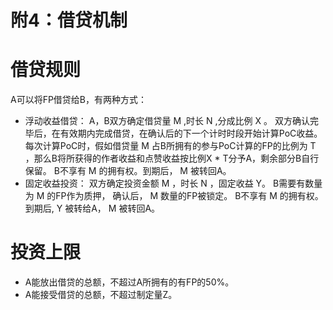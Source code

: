 # 附4：借贷机制

# 借贷规则
A可以将FP借贷给B，有两种方式：
- 浮动收益借贷：
A，B双方确定借贷量 M ,时长 N ,分成比例 X 。
双方确认完毕后，在有效期内完成借贷，在确认后的下一个计时时段开始计算PoC收益。
每次计算PoC时，假如借贷量 M 占B所拥有的参与PoC计算的FP的比例为 T ，那么B将所获得的作者收益和点赞收益按比例X * T分予A，剩余部分B自行保留。
B不享有 M 的拥有权。到期后， M 被转回A。
- 固定收益投资：
双方确定投资金额 M ，时长 N ，固定收益 Y。
B需要有数量为 M 的FP作为质押， 确认后， M 数量的FP被锁定。
B不享有 M 的拥有权。到期后, Y 被转给A， M 被转回A。
# 投资上限
- A能放出借贷的总额，不超过A所拥有的有FP的50%。
- A能接受借贷的总额，不超过制定量Z。
